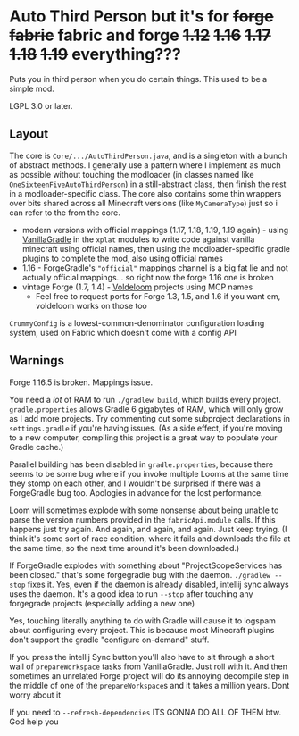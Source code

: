 # Auto Third Person but it's for ~~forge~~ ~~fabric~~ fabric and forge ~~1.12~~ ~~1.16~~ ~~1.17~~ ~~1.18~~ ~~1.19~~ everything???

Puts you in third person when you do certain things. This used to be a simple mod.

LGPL 3.0 or later.

## Layout

The core is `Core/.../AutoThirdPerson.java`, and is a singleton with a bunch of abstract methods. I generally use a pattern where I implement as much as possible without touching the modloader (in classes named like `OneSixteenFiveAutoThirdPerson`) in a still-abstract class, then finish the rest in a modloader-specific class. The core also contains some thin wrappers over bits shared across all Minecraft versions (like `MyCameraType`) just so i can refer to the from the core.

* modern versions with official mappings (1.17, 1.18, 1.19, 1.19 again) - using [VanillaGradle](https://github.com/SpongePowered/VanillaGradle/) in the `xplat` modules to write code against vanilla minecraft using official names, then using the modloader-specific gradle plugins to complete the mod, also using official names
* 1.16 - ForgeGradle's `"official"` mappings channel is a big fat lie and not actually official mappings... so right now the forge 1.16 one is broken
* vintage Forge (1.7, 1.4) - [Voldeloom](https://github.com/CrackedPolishedBlackstoneBricksMC/voldeloom/) projects using MCP names
  * Feel free to request ports for Forge 1.3, 1.5, and 1.6 if you want em, voldeloom works on those too

`CrummyConfig` is a lowest-common-denominator configuration loading system, used on Fabric which doesn't come with a config API

## Warnings

Forge 1.16.5 is broken. Mappings issue.

You need a *lot* of RAM to run `./gradlew build`, which builds every project. `gradle.properties` allows Gradle 6 gigabytes of RAM, which will only grow as I add more projects. Try commenting out some subproject declarations in `settings.gradle` if you're having issues. (As a side effect, if you're moving to a new computer, compiling this project is a great way to populate your Gradle cache.)

Parallel building has been disabled in `gradle.properties`, because there seems to be some bug where if you invoke multiple Looms at the same time they stomp on each other, and I wouldn't be surprised if there was a ForgeGradle bug too. Apologies in advance for the lost performance.

Loom will sometimes explode with some nonsense about being unable to parse the version numbers provided in the `fabricApi.module` calls. If this happens just try again. And again, and again, and again. Just keep trying. (I think it's some sort of race condition, where it fails and downloads the file at the same time, so the next time around it's been downloaded.)

If ForgeGradle explodes with something about "ProjectScopeServices has been closed." that's some forgegradle bug with the daemon. `./gradlew --stop` fixes it. Yes, even if the daemon is already disabled, intellij sync always uses the daemon. It's a good idea to run `--stop` after touching any forgegrade projects (especially adding a new one)

Yes, touching literally anything to do with Gradle will cause it to logspam about configuring every project. This is because most Minecraft plugins don't support the gradle "configure on-demand" stuff.

If you press the intellij Sync button you'll also have to sit through a short wall of `prepareWorkspace` tasks from VanillaGradle. Just roll with it. And then sometimes an unrelated Forge project will do its annoying decompile step in the middle of one of the `prepareWorkspace`s and it takes a million years. Dont worry about it

If you need to `--refresh-dependencies` ITS GONNA DO ALL OF THEM btw. God help you